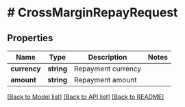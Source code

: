 # # CrossMarginRepayRequest

## Properties

Name | Type | Description | Notes
------------ | ------------- | ------------- | -------------
**currency** | **string** | Repayment currency | 
**amount** | **string** | Repayment amount | 

[[Back to Model list]](../../README.md#documentation-for-models) [[Back to API list]](../../README.md#documentation-for-api-endpoints) [[Back to README]](../../README.md)
